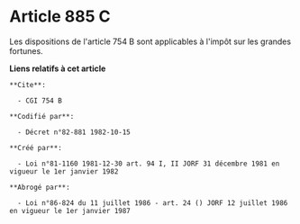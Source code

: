 # Article 885 C

Les dispositions de l'article 754 B sont applicables à l'impôt sur les grandes fortunes.

**Liens relatifs à cet article**

	**Cite**:

	  - CGI 754 B

	**Codifié par**:

	  - Décret n°82-881 1982-10-15

	**Créé par**:

	  - Loi n°81-1160 1981-12-30 art. 94 I, II JORF 31 décembre 1981 en vigueur le 1er janvier 1982

	**Abrogé par**:

	  - Loi n°86-824 du 11 juillet 1986 - art. 24 () JORF 12 juillet 1986 en vigueur le 1er janvier 1987
